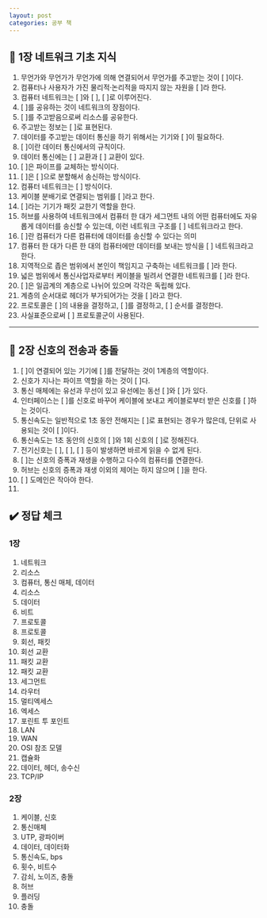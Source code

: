 ```yaml
---
layout: post
categories: 공부 책
---
```

## 🤖 1장 네트워크 기초 지식 

1. 무언가와 무언가가 무언가에 의해 연결되어서 무언가를 주고받는 것이 [          ]이다. 
2. 컴퓨터나 사용자가 가진 물리적·논리적을 따지지 않는 자원을 [        ]라 한다.
3. 컴퓨터 네트워크는 [      ]와 [       ], [       ]로 이루어진다. 
4. [       ]를 공유하는 것이 네트워크의 장점이다. 
5. [       ]를 주고받음으로써 리소스를 공유한다. 
6. 주고받는 정보는 [   ]로 표현된다.
7. 데이터를 주고받는 데이터 통신을 하기 위해서는 기기와 [       ]이 필요하다. 
8. [       ]이란 데이터 통신에서의 규칙이다.
9. 데이터 통신에는 [   ] 교환과 [   ] 교환이 있다. 
10. [        ]은 파이프를 교체하는 방식이다. 
11. [        ]은 [       ]으로 분할해서 송신하는 방식이다.
12. 컴퓨터 네트워크는 [        ] 방식이다. 
13. 케이블 분배기로 연결되는 범위를 [          ]라고 한다. 
14. [        ]라는 기기가 패킷 교한기 역할을 한다.
15. 허브를 사용하여 네트워크에서 컴퓨터 한 대가 세그먼트 내의 어떤 컴퓨터에도 자유롭게 데이터를 송신할 수 있는데, 이런 네트워크 구조를 [       ] 네트워크라고 한다.
16. [       ]란 컴퓨터가 다른 컴퓨터에 데이터를 송신할 수 있다는 의미
17. 컴퓨터 한 대가 다른 한 대의 컴퓨터에만 데이터를 보내는 방식을 [              ] 네트워크라고 한다. 
18. 지역적으로 좁은 범위에서 본인이 책임지고 구축하는 네트워크를 [      ]라 한다. 
19. 넓은 범위에서 통신사업자로부터 케이블을 빌려서 연결한 네트워크를 [       ]라 한다.
20. [         ]은 일곱계의 계층으로 나뉘어 있으며 각각은 독립해 있다.
21. 계층의 순서대로 헤더가 부가되어가는 것을 [       ]라고 한다. 
22. 프로토콜은 [         ]의 내용을 결정하고, [   ]를 결정하고, [      ] 순서를 결정한다. 
23. 사실표준으로써 [        ] 프로토콜군이 사용된다.

***

## 🤖 2장 신호의 전송과 충돌 
1. [       ]이 연결되어 있는 기기에 [     ]를 전달하는 것이 1계층의 역할이다. 
2. 신호가 지나는 파이프 역할을 하는 것이 [        ]다.
3. 통신 매체에는 유선과 무선이 있고 유선에는 동선 [    ]와 [        ]가 있다.
4. 인터페이스는 [      ]를 신호로 바꾸어 케이블에 보내고 케이블로부터 받은 신호를 [        ]하는 것이다. 
5. 통신속도는 일반적으로 1초 동안 전해지는 [       ]로 표현되는 경우가 많은데, 단위로 사용되는 것이 [      ]이다. 
6. 통신속도는 1초 동안의 신호의 [    ]와 1회 신호의 [    ]로 정해진다.
7. 전기신호는 [    ], [     ], [     ] 등이 발생하면 바르게 읽을 수 없게 된다.
8. [    ]는 신호의 증폭과 재생을 수행하고 다수의 컴퓨터를 연결한다. 
9. 허브는 신호의 증폭과 재생 이외의 제어는 하지 않으며 [       ]을 한다. 
10. [    ] 도메인은 작아야 한다. 
11. 

## ✔️ 정답 체크 
### 1장 
1. 네트워크
2. 리소스
3. 컴퓨터, 통신 매체, 데이터
4. 리소스
5. 데이터
6. 비트
7. 프로토콜
8. 프로토콜
9. 회선, 패킷
10. 회선 교환
11. 패킷 교환
12. 패킷 교환
13. 세그먼트
14. 라우터
15. 멀티엑세스
16. 엑세스
17. 포린트 투 포인트
18. LAN
19. WAN
20. OSI 참조 모델
21. 캡슐화
22. 데이터, 헤더, 송수신
23. TCP/IP

### 2장
1. 케이블, 신호
2. 통신매체
3. UTP, 광파이버
4. 데이터, 데이터화
5. 통신속도, bps
6. 횟수, 비트수 
7. 감쇠, 노이즈, 충돌
8. 허브
9. 플러딩
10. 충돌 
